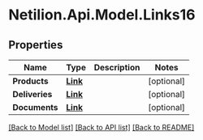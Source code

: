 # Netilion.Api.Model.Links16
## Properties

Name | Type | Description | Notes
------------ | ------------- | ------------- | -------------
**Products** | [**Link**](Link.md) |  | [optional] 
**Deliveries** | [**Link**](Link.md) |  | [optional] 
**Documents** | [**Link**](Link.md) |  | [optional] 

[[Back to Model list]](../README.md#documentation-for-models) [[Back to API list]](../README.md#documentation-for-api-endpoints) [[Back to README]](../README.md)

